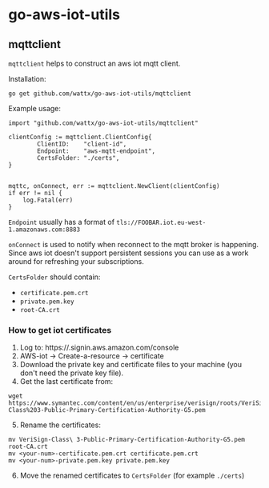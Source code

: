 # go-aws-iot-utils

## mqttclient

`mqttclient` helps to construct an aws iot mqtt client.

Installation:

```
go get github.com/wattx/go-aws-iot-utils/mqttclient
```

Example usage:

```
import "github.com/wattx/go-aws-iot-utils/mqttclient"

clientConfig := mqttclient.ClientConfig{
		ClientID:    "client-id",
		Endpoint:    "aws-mqtt-endpoint",
		CertsFolder: "./certs",
}


mqttc, onConnect, err := mqttclient.NewClient(clientConfig)
if err != nil {
    log.Fatal(err)
}
```

`Endpoint` usually has a format of `tls://FOOBAR.iot.eu-west-1.amazonaws.com:8883`

`onConnect` is used to notify when reconnect to the mqtt broker is happening. Since aws iot doesn't support persistent sessions you can use as a work around for refreshing your subscriptions.

`CertsFolder` should contain:
- `certificate.pem.crt`
- `private.pem.key`
- `root-CA.crt`

### How to get iot certificates

1. Log to: https://<your-account>.signin.aws.amazon.com/console
2. AWS-iot -> Create-a-resource -> certificate
3. Download the private key and certificate files to your machine (you don't need the private key file).
4. Get the last certificate from:
```
wget https://www.symantec.com/content/en/us/enterprise/verisign/roots/VeriSign-Class%203-Public-Primary-Certification-Authority-G5.pem
```
5. Rename the certificates:
```
mv VeriSign-Class\ 3-Public-Primary-Certification-Authority-G5.pem root-CA.crt
mv <your-num>-certificate.pem.crt certificate.pem.crt
mv <your-num>-private.pem.key private.pem.key
```
6. Move the renamed certificates to `CertsFolder` (for example `./certs`)
